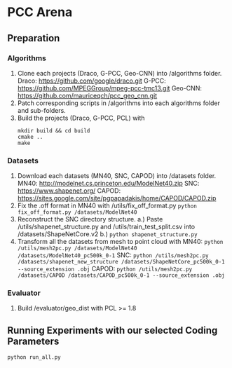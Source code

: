 # PCC Arena
## Preparation
### Algorithms
1. Clone each projects (Draco, G-PCC, Geo-CNN) into /algorithms folder.
Draco: https://github.com/google/draco.git
G-PCC: https://github.com/MPEGGroup/mpeg-pcc-tmc13.git
Geo-CNN: https://github.com/mauriceqch/pcc_geo_cnn.git
2. Patch corresponding scripts in /algorithms into each algorithms folder and sub-folders.
3. Build the projects (Draco, G-PCC, PCL) with
    ```
    mkdir build && cd build
    cmake ..
    make
    ```

### Datasets
1. Download each datasets (MN40, SNC, CAPOD) into /datasets folder.
MN40: http://modelnet.cs.princeton.edu/ModelNet40.zip
SNC: https://www.shapenet.org/
CAPOD: https://sites.google.com/site/pgpapadakis/home/CAPOD/CAPOD.zip
2. Fix the .off format in MN40 with /utils/fix_off_format.py
`python fix_off_format.py /datasets/ModelNet40`
3. Reconstruct the SNC directory structure.
    a.) Paste /utils/shapenet_structure.py and /utils/train_test_split.csv into /datasets/ShapeNetCore.v2
    b.) `python shapenet_structure.py`
4. Transform all the datasets from mesh to point cloud with
MN40:
`python /utils/mesh2pc.py /datasets/ModelNet40 /datasets/ModelNet40_pc500k_0-1`
SNC:
`python /utils/mesh2pc.py /datasets/shapenet_new_structure /datasets/ShapeNetCore_pc500k_0-1 --source_extension .obj`
CAPOD:
`python /utils/mesh2pc.py /datasets/CAPOD /datasets/CAPOD_pc500k_0-1 --source_extension .obj`

### Evaluator
1. Build /evaluator/geo_dist with PCL >= 1.8

## Running Experiments with our selected Coding Parameters
`python run_all.py`